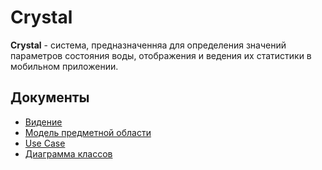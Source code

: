 # Crystal

**Crystal** - система, предназначенняа для определения значений параметров состояния воды, отображения и ведения их статистики в мобильном приложении.

## Документы

- [Видение](https://github.com/MaxZ07/Crystal/blob/master/Vision.md)
- [Модель предметной области](https://github.com/MaxZ07/Crystal/blob/master/DomainModel.pdf)
- [Use Case](https://github.com/MaxZ07/Crystal/blob/master/UseCase.png)
- [Диаграмма классов](https://github.com/MaxZ07/Crystal/blob/master/ClassDiagram.png)
